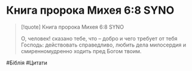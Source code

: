 # Книга пророка Михея 6:8 SYNO

>[!quote] Книга пророка Михея 6:8 SYNO
>
><p align=“justify”>О, человек! сказано тебе, что – добро и чего требует от тебя Господь: действовать справедливо, любить дела милосердия и смиренномудренно ходить пред Богом твоим.</p>

#Біблія #Цитати 